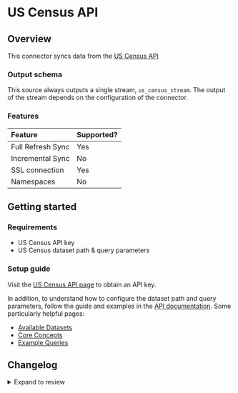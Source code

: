 # US Census API

## Overview

This connector syncs data from the [US Census API](https://www.census.gov/data/developers/guidance/api-user-guide.Example_API_Queries.html)

<!-- env:oss -->

### Output schema

This source always outputs a single stream, `us_census_stream`. The output of the stream depends on the configuration of the connector.

### Features

| Feature           | Supported? |
| :---------------- | :--------- |
| Full Refresh Sync | Yes        |
| Incremental Sync  | No         |
| SSL connection    | Yes        |
| Namespaces        | No         |

<!-- /env:oss -->

## Getting started

### Requirements

- US Census API key
- US Census dataset path & query parameters

### Setup guide

Visit the [US Census API page](https://api.census.gov/data/key_signup.html) to obtain an API key.

In addition, to understand how to configure the dataset path and query parameters, follow the guide and examples in the [API documentation](https://www.census.gov/data/developers/data-sets.html). Some particularly helpful pages:

- [Available Datasets](https://www.census.gov/data/developers/guidance/api-user-guide.Available_Data.html)
- [Core Concepts](https://www.census.gov/data/developers/guidance/api-user-guide.Core_Concepts.html)
- [Example Queries](https://www.census.gov/data/developers/guidance/api-user-guide.Example_API_Queries.html)

## Changelog

<details>
  <summary>Expand to review</summary>

| Version | Date       | Pull Request                                             | Subject                                           |
| :------ | :--------- | :------------------------------------------------------- | :------------------------------------------------ |
| 0.3.19 | 2025-04-26 | [58923](https://github.com/airbytehq/airbyte/pull/58923) | Update dependencies |
| 0.3.18 | 2025-04-20 | [58576](https://github.com/airbytehq/airbyte/pull/58576) | Update dependencies |
| 0.3.17 | 2025-04-12 | [58026](https://github.com/airbytehq/airbyte/pull/58026) | Update dependencies |
| 0.3.16 | 2025-04-05 | [56882](https://github.com/airbytehq/airbyte/pull/56882) | Update dependencies |
| 0.3.15 | 2025-03-22 | [56241](https://github.com/airbytehq/airbyte/pull/56241) | Update dependencies |
| 0.3.14 | 2025-03-08 | [55640](https://github.com/airbytehq/airbyte/pull/55640) | Update dependencies |
| 0.3.13 | 2025-03-01 | [55103](https://github.com/airbytehq/airbyte/pull/55103) | Update dependencies |
| 0.3.12 | 2025-02-22 | [54504](https://github.com/airbytehq/airbyte/pull/54504) | Update dependencies |
| 0.3.11 | 2025-02-15 | [54080](https://github.com/airbytehq/airbyte/pull/54080) | Update dependencies |
| 0.3.10 | 2025-02-08 | [53542](https://github.com/airbytehq/airbyte/pull/53542) | Update dependencies |
| 0.3.9 | 2025-02-01 | [53045](https://github.com/airbytehq/airbyte/pull/53045) | Update dependencies |
| 0.3.8 | 2025-01-25 | [52431](https://github.com/airbytehq/airbyte/pull/52431) | Update dependencies |
| 0.3.7 | 2025-01-18 | [51948](https://github.com/airbytehq/airbyte/pull/51948) | Update dependencies |
| 0.3.6 | 2025-01-11 | [51420](https://github.com/airbytehq/airbyte/pull/51420) | Update dependencies |
| 0.3.5 | 2024-12-28 | [50809](https://github.com/airbytehq/airbyte/pull/50809) | Update dependencies |
| 0.3.4 | 2024-12-21 | [50329](https://github.com/airbytehq/airbyte/pull/50329) | Update dependencies |
| 0.3.3 | 2024-12-14 | [48255](https://github.com/airbytehq/airbyte/pull/48255) | Update dependencies |
| 0.3.2 | 2024-10-29 | [47845](https://github.com/airbytehq/airbyte/pull/47845) | Update dependencies |
| 0.3.1 | 2024-10-28 | [47119](https://github.com/airbytehq/airbyte/pull/47119) | Update dependencies |
| 0.3.0 | 2024-10-22 | [47246](https://github.com/airbytehq/airbyte/pull/47246) | Migrate to manifest-only format |
| 0.2.6 | 2024-10-12 | [46813](https://github.com/airbytehq/airbyte/pull/46813) | Update dependencies |
| 0.2.5 | 2024-10-05 | [46442](https://github.com/airbytehq/airbyte/pull/46442) | Update dependencies |
| 0.2.4 | 2024-09-28 | [46181](https://github.com/airbytehq/airbyte/pull/46181) | Update dependencies |
| 0.2.3 | 2024-09-21 | [45743](https://github.com/airbytehq/airbyte/pull/45743) | Update dependencies |
| 0.2.2 | 2024-09-14 | [44364](https://github.com/airbytehq/airbyte/pull/44364) | Update dependencies |
| 0.2.1 | 2024-09-07 | [45331](https://github.com/airbytehq/airbyte/pull/45331) | Fix schema |
| 0.2.0 | 2024-08-10 | [43521](https://github.com/airbytehq/airbyte/pull/43521) | Migrate to Low Code |
| 0.1.16 | 2024-08-10 | [43566](https://github.com/airbytehq/airbyte/pull/43566) | Update dependencies |
| 0.1.15 | 2024-08-03 | [43214](https://github.com/airbytehq/airbyte/pull/43214) | Update dependencies |
| 0.1.14 | 2024-07-27 | [42595](https://github.com/airbytehq/airbyte/pull/42595) | Update dependencies |
| 0.1.13 | 2024-07-20 | [42176](https://github.com/airbytehq/airbyte/pull/42176) | Update dependencies |
| 0.1.12 | 2024-07-13 | [41904](https://github.com/airbytehq/airbyte/pull/41904) | Update dependencies |
| 0.1.11 | 2024-07-10 | [41491](https://github.com/airbytehq/airbyte/pull/41491) | Update dependencies |
| 0.1.10 | 2024-07-09 | [41166](https://github.com/airbytehq/airbyte/pull/41166) | Update dependencies |
| 0.1.9 | 2024-07-06 | [40772](https://github.com/airbytehq/airbyte/pull/40772) | Update dependencies |
| 0.1.8 | 2024-06-26 | [40549](https://github.com/airbytehq/airbyte/pull/40549) | Migrate off deprecated auth package |
| 0.1.7 | 2024-06-25 | [40294](https://github.com/airbytehq/airbyte/pull/40294) | Update dependencies |
| 0.1.6 | 2024-06-22 | [39981](https://github.com/airbytehq/airbyte/pull/39981) | Update dependencies |
| 0.1.5 | 2024-06-06 | [39262](https://github.com/airbytehq/airbyte/pull/39262) | [autopull] Upgrade base image to v1.2.2 |
| 0.1.4 | 2024-05-20 | [38370](https://github.com/airbytehq/airbyte/pull/38370) | [autopull] base image + poetry + up_to_date |
| 0.1.3 | 2024-01-03 | [33890](https://github.com/airbytehq/airbyte/pull/33890) | Allow additional properties in connector spec |
| 0.1.2 | 2021-12-28 | [8628](https://github.com/airbytehq/airbyte/pull/8628) | Update fields in source-connectors specifications |
| 0.1.1 | 2021-11-08 | [7499](https://github.com/airbytehq/airbyte/pull/7499) | Remove base-python dependencies |
| 0.1.0 | 2021-07-20 | [4228](https://github.com/airbytehq/airbyte/pull/4228) | Initial release |

</details>
